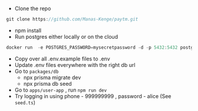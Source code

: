 - Clone the repo

```jsx
git clone https://github.com/Manas-Kenge/paytm.git
```

- npm install
- Run postgres either locally or on the cloud 

```jsx
docker run  -e POSTGRES_PASSWORD=mysecretpassword -d -p 5432:5432 postgres
```

- Copy over all .env.example files to .env
- Update .env files everywhere with the right db url
- Go to `packages/db`
    - npx prisma migrate dev
    - npx prisma db seed
- Go to `apps/user-app` , run `npm run dev`
- Try logging in using phone - 999999999 , password - alice (See `seed.ts`)
